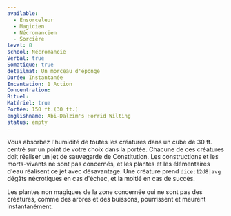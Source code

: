 ```yaml
---
available:
  - Ensorceleur
  - Magicien
  - Nécromancien
  - Sorcière
level: 8
school: Nécromancie
Verbal: true
Somatique: true
detailmat: Un morceau d'éponge
Durée: Instantanée
Incantation: 1 Action
Concentration:
Rituel:
Matériel: true
Portée: 150 ft.(30 ft.)
englishname: Abi-Dalzim's Horrid Wilting
status: empty
---
```

Vous absorbez l'humidité de toutes les créatures dans un cube de 30 ft. centré sur un point de votre choix dans la portée. Chacune de ces créatures doit réaliser un jet de sauvegarde de Constitution. Les constructions et les morts-vivants ne sont pas concernés, et les plantes et les élémentaires d'eau réalisent ce jet avec désavantage. Une créature prend `dice:12d8|avg` dégâts nécrotiques en cas d'échec, et la moitié en cas de succès.

Les plantes non magiques de la zone concernée qui ne sont pas des créatures, comme des arbres et des buissons, pourrissent et meurent instantanément. 
